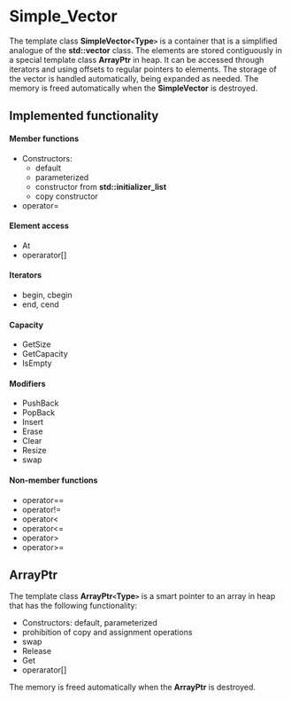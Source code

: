 # Simple_Vector

The template class __SimpleVector`<`Type`>`__ is a container that is a simplified analogue of the __std::vector__ class. The elements are stored contiguously in a special template class __ArrayPtr__ in heap. It can be accessed through iterators and using offsets to regular pointers to elements. The storage of the vector is handled automatically, being expanded as needed. The memory is freed automatically when the __SimpleVector__ is destroyed.

## Implemented functionality

#### Member functions

- Constructors:
    - default
    - parameterized
    - constructor from __std::initializer_list__
    - copy constructor
- operator=

#### Element access

- At
- operarator[]

#### Iterators

- begin, cbegin
- end, cend

#### Capacity

- GetSize
- GetCapacity
- IsEmpty

#### Modifiers

- PushBack
- PopBack
- Insert
- Erase
- Clear
- Resize
- swap

#### Non-member functions

- operator==
- operator!=
- operator<
- operator<=
- operator>
- operator>=

## ArrayPtr

The template class __ArrayPtr`<`Type`>`__ is a smart pointer to an array in heap that has the following functionality:

- Constructors: default, parameterized
- prohibition of copy and assignment operations
- swap
- Release
- Get
- operarator[]


The memory is freed automatically when the __ArrayPtr__ is destroyed.